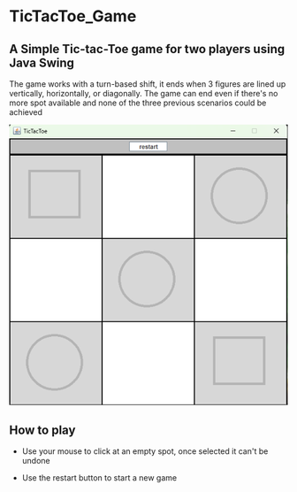 # TicTacToe_Game
## A Simple Tic-tac-Toe game for two players using Java Swing

The game works with a turn-based shift, it ends when 3 figures are
lined up vertically, horizontally, or diagonally. The game can end even
if there's no more spot available and none of the three previous scenarios
could be achieved

![screenshot](shoot.png)

## How to play
* Use your mouse to click at an empty spot, once selected it can't
be undone

* Use the restart button to start a new game
